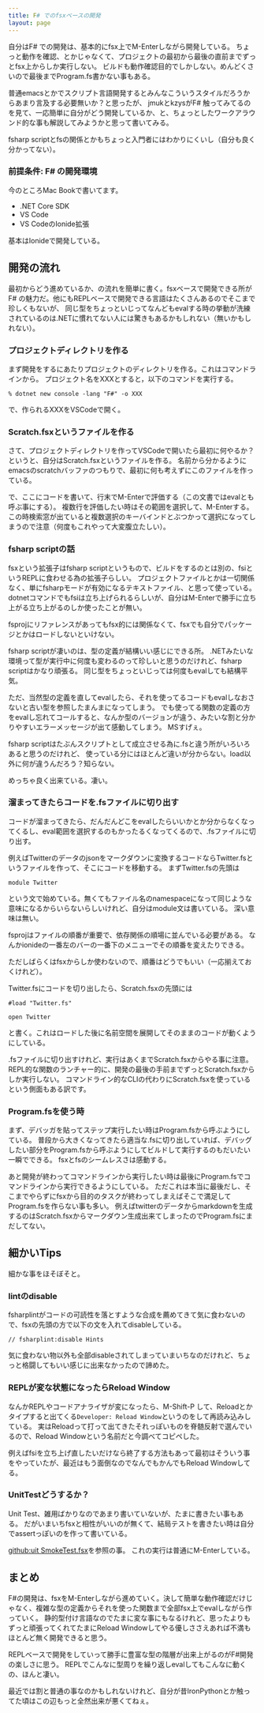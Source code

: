 ```yaml
---
title: F# でのfsxベースの開発
layout: page
---
```

自分はF# での開発は、基本的にfsx上でM-Enterしながら開発している。
ちょっと動作を確認、とかじゃなくて、プロジェクトの最初から最後の直前までずっとfsx上からしか実行しない。
ビルドも動作確認目的でしかしない。めんどくさいので最後までProgram.fs書かない事もある。

普通emacsとかでスクリプト言語開発するとみんなこういうスタイルだろうからあまり言及する必要無いか？と思ったが、
jmukとkzysがF# 触ってみてるのを見て、一応簡単に自分がどう開発しているか、と、ちょっとしたワークアラウンド的な事も解説してみようかと思って書いてみる。

fsharp scriptとfsの関係とかもちょっと入門者にはわかりにくいし（自分も良く分かってない）。

### 前提条件: F# の開発環境

今のところMac Bookで書いてます。

- .NET Core SDK
- VS Code
- VS CodeのIonide拡張

基本はIonideで開発している。

## 開発の流れ

最初からどう進めているか、の流れを簡単に書く。fsxベースで開発できる所がF# の魅力だ。他にもREPLベースで開発できる言語はたくさんあるのでそこまで珍しくもないが、
同じ型をちょっといじってなんどもevalする時の挙動が洗練されているのは.NETに慣れてない人には驚きもあるかもしれない（無いかもしれない）。

### プロジェクトディレクトリを作る

まず開発をするにあたりプロジェクトのディレクトリを作る。これはコマンドラインから。
プロジェクト名をXXXとすると，以下のコマンドを実行する。

```
% dotnet new console -lang "F#" -o XXX
```

で、作られるXXXをVSCodeで開く。

### Scratch.fsxというファイルを作る

さて、プロジェクトディレクトリを作ってVSCodeで開いたら最初に何やるか？というと、自分はScratch.fsxというファイルを作る。
名前から分かるようにemacsのscratchバッファのつもりで、最初に何も考えずにこのファイルを作っている。

で、ここにコードを書いて、行末でM-Enterで評価する（この文書ではevalとも呼ぶ事にする）。
複数行を評価したい時はその範囲を選択して、M-Enterする。
この時検索窓が出ていると複数選択のキーバインドとぶつかって選択になってしまうので注意（何度もこれやって大変腹立たしい）。

### fsharp scriptの話

fsxという拡張子はfsharp scriptというもので、ビルドをするのとは別の、fsiというREPLに食わせる為の拡張子らしい。
プロジェクトファイルとかは一切関係なく、単にfsharpモードが有効になるテキストファイル、と思って使っている。
dotnetコマンドでもfsiは立ち上げられるらしいが、自分はM-Enterで勝手に立ち上がる立ち上がるのしか使ったことが無い。

fsprojにリファレンスがあってもfsx的には関係なくて、fsxでも自分でパッケージとかはロードしないといけない。

fsharp scriptが凄いのは、型の定義が結構いい感じにできる所。
.NETみたいな環境って型が実行中に何度も変わるのって珍しいと思うのだけれど、fsharp scriptはかなり頑張る。
同じ型をちょっといじっては何度もevalしても結構平気。

ただ、当然型の定義を直してevalしたら、それを使ってるコードもevalしなおさないと古い型を参照したまんまになってしまう。
でも使ってる関数の定義の方をevalし忘れてコールすると、なんか型のバージョンが違う、みたいな割と分かりやすいエラーメッセージが出て感動してしまう。
MSすげぇ。

fsharp scriptはたぶんスクリプトとして成立させる為に.fsと違う所がいろいろあると思うのだけれど、
使っている分にはほとんど違いが分からない。load以外に何が違うんだろう？知らない。

めっちゃ良く出来ている。凄い。

### 溜まってきたらコードを.fsファイルに切り出す

コードが溜まってきたら、だんだんどこをevalしたらいいかとか分からなくなってくるし、eval範囲を選択するのもかったるくなってくるので、.fsファイルに切り出す。

例えばTwitterのデータのjsonをマークダウンに変換するコードならTwitter.fsというファイルを作って、そこにコードを移動する。
まずTwitter.fsの先頭は

```
module Twitter
```

という文で始めている。無くてもファイル名のnamespaceになって同じような意味になるからいらないらしいけれど、自分はmodule文は書いている。
深い意味は無い。

fsprojはファイルの順番が重要で、依存関係の順場に並んでいる必要がある。
なんかionideの一番左のバーの一番下のメニューでその順番を変えたりできる。

ただしばらくはfsxからしか使わないので、順番はどうでもいい（一応揃えておくけれど）。

Twitter.fsにコードを切り出したら、Scratch.fsxの先頭には

```
#load "Twitter.fs"

open Twitter
```

と書く。これはロードした後に名前空間を展開してそのままのコードが動くようにしている。

.fsファイルに切り出すけれど、実行はあくまでScratch.fsxからやる事に注意。
REPL的な関数のランチャー的に、開発の最後の手前までずっとScratch.fsxからしか実行しない。
コマンドライン的なCLIの代わりにScratch.fsxを使っているという側面もある訳です。

### Program.fsを使う時

まず、デバッガを貼ってステップ実行したい時はProgram.fsから呼ぶようにしている。
普段から大きくなってきたら適当な.fsに切り出していれば、デバッグしたい部分をProgram.fsから呼ぶようにしてビルドして実行するのもだいたい一瞬でできる。
fsxとfsのシームレスさは感動する。

あと開発が終わってコマンドラインから実行したい時は最後にProgram.fsでコマンドラインから実行できるようにしている。
ただこれは本当に最後だし、そこまでやらずにfsxから目的のタスクが終わってしまえばそこで満足してProgram.fsを作らない事も多い。
例えばtwitterのデータからmarkdownを生成するのはScratch.fsxからマークダウン生成出来てしまったのでProgram.fsにまだしてない。

## 細かいTips

細かな事をほそぼそと。

### lintのdisable

fsharplintがコードの可読性を落とすような合成を薦めてきて気に食わないので、fsxの先頭の方で以下の文を入れてdisableしている。

```
// fsharplint:disable Hints
```

気に食わない物以外も全部disableされてしまっていまいちなのだけれど、ちょっと格闘してもいい感じに出来なかったので諦めた。

### REPLが変な状態になったらReload Window

なんかREPLやコードアナライザが変になったら、M-Shift-P して、Reloadとかタイプすると出てくる`Developer: Reload Window`というのをして再読み込みしている。
実はReloadって打って出てきたそれっぽいものを脊髄反射で選んでいるので、Reload Windowという名前だと今調べてコピペした。

例えばfsiを立ち上げ直したいだけなら終了する方法もあって最初はそういう事をやっていたが、最近はもう面倒なのでなんでもかんでもReload Windowしてる。

### UnitTestどうするか？

Unit Test、雑用ばかりなのであまり書いていないが、たまに書きたい事もある。
だがいまいちfsxと相性がいいのが無くて、結局テストを書きたい時は自分でassertっぽいのを作って書いている。

[github:uit SmokeTest.fsx](https://github.com/karino2/uit/blob/main/SmokeTest.fsx)を参照の事。
これの実行は普通にM-Enterしている。

## まとめ

F#の開発は、fsxをM-Enterしながら進めていく。決して簡単な動作確認だけじゃなく、複雑な型の定義からそれを使った関数まで全部fsx上でevalしながら作っていく。
静的型付け言語なのでたまに変な事にもなるけれど、思ったよりもずっと頑張ってくれてたまにReload Windowしてやる優しささえあれば不満もほとんど無く開発できると思う。

REPLベースで開発をしていって勝手に豊富な型の階層が出来上がるのがF#開発の楽しさに思う。
REPLでこんなに型周りを繰り返しevalしてもこんなに動くの、ほんと凄い。

最近では割と普通の事なのかもしれないけれど、自分が昔IronPythonとか触ってた頃はこの辺もっと全然出来が悪くてねぇ。